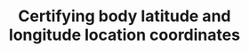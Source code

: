 ---
title: 'Certifying body latitude and longitude location coordinates'
slug: 'certification-certifying-body-latitude-and-longitude-location-coordinates'
description: 'Latitude and longitude location coordinates in decimal degrees (DD). Recording 4 digits to the right of the decimal provides an accuracy of 10m.'
comment: 'Example of a latitude/longitude coordinate pair in Bolivia: -16.9013, -62.0244'
required: False
module: 'Certifying body'
cluster: 'Certification'
policy: 'Geo value. Single value only.'
---
